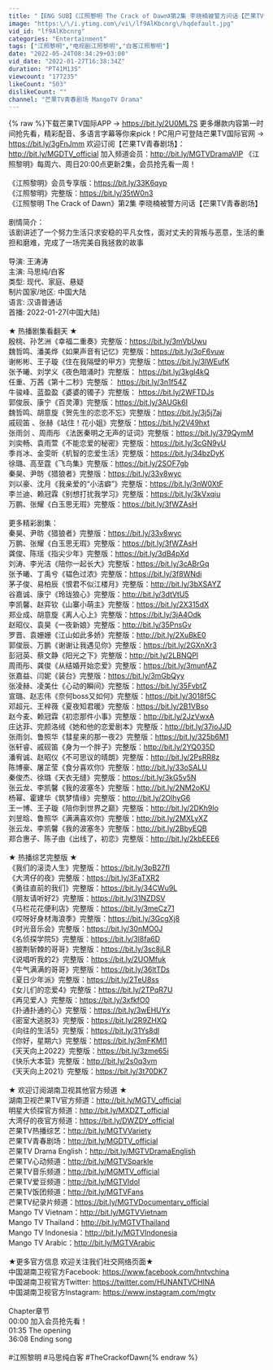 ```yaml
---
title: "【ENG SUB】《江照黎明 The Crack of Dawn》第2集 李晓楠被警方问话【芒果TV青春剧场】"
image: "https:\/\/i.ytimg.com\/vi\/lf9AlKbcnrg\/hqdefault.jpg"
vid_id: "lf9AlKbcnrg"
categories: "Entertainment"
tags: ["江照黎明","电视剧江照黎明","白客江照黎明"]
date: "2022-05-24T08:34:29+03:00"
vid_date: "2022-01-27T16:38:34Z"
duration: "PT41M13S"
viewcount: "177235"
likeCount: "503"
dislikeCount: ""
channel: "芒果TV青春剧场 MangoTV Drama"
---
```

{% raw %}下载芒果TV国际APP → <a rel="nofollow" target="blank" href="https://bit.ly/2U0ML7S">https://bit.ly/2U0ML7S</a>  更多爆款内容第一时间抢先看，精彩配音、多语言字幕等你来pick！PC用户可登陆芒果TV国际官网 → <a rel="nofollow" target="blank" href="https://bit.ly/3gFnJmm">https://bit.ly/3gFnJmm</a> 欢迎订阅【芒果TV青春剧场】：<a rel="nofollow" target="blank" href="http://bit.ly/MGDTV_official">http://bit.ly/MGDTV_official</a> 加入频道会员：<a rel="nofollow" target="blank" href="http://bit.ly/MGTVDramaVIP">http://bit.ly/MGTVDramaVIP</a> 《江照黎明》每周六、周日20:00点更新2集，会员抢先看一周！<br /><br />《江照黎明》会员专享版：<a rel="nofollow" target="blank" href="https://bit.ly/33K6qyp">https://bit.ly/33K6qyp</a><br />《江照黎明》完整版：<a rel="nofollow" target="blank" href="https://bit.ly/35tW0n3">https://bit.ly/35tW0n3</a><br />《江照黎明 The Crack of Dawn》第2集 李晓楠被警方问话【芒果TV青春剧场】<br /><br />剧情简介：<br />该剧讲述了一个努力生活只求安稳的平凡女性，面对丈夫的背叛与恶意，生活的重担和磨难，完成了一场完美自我拯救的故事<br /><br />导演: 王涛涛<br />主演: 马思纯/白客<br />类型: 现代、家庭、悬疑<br />制片国家/地区: 中国大陆<br />语言: 汉语普通话<br />首播: 2022-01-27(中国大陆)<br /><br />★ 热播剧集看翻天 ★ <br />殷桃、孙艺洲《幸福二重奏》完整版：<a rel="nofollow" target="blank" href="https://bit.ly/3mVbUwu">https://bit.ly/3mVbUwu</a> <br />魏哲鸣、潘美烨《如果声音有记忆》完整版：<a rel="nofollow" target="blank" href="https://bit.ly/3oF6vuw">https://bit.ly/3oF6vuw</a><br />谢彬彬、王子璇《住在我隔壁的甲方》完整版：<a rel="nofollow" target="blank" href="https://bit.ly/3lWEufK">https://bit.ly/3lWEufK</a><br />张予曦、刘学义《夜色暗涌时》完整版： <a rel="nofollow" target="blank" href="https://bit.ly/3kgI4kQ">https://bit.ly/3kgI4kQ</a><br />任重、万茜《第十二秒》完整版： <a rel="nofollow" target="blank" href="https://bit.ly/3n1f54Z">https://bit.ly/3n1f54Z</a> <br />牛骏峰、蓝盈盈《婆婆的镯子》完整版： <a rel="nofollow" target="blank" href="https://bit.ly/2WFTDJs">https://bit.ly/2WFTDJs</a> <br />郭俊辰、康宁《百灵潭》完整版：<a rel="nofollow" target="blank" href="https://bit.ly/3AUGk6I">https://bit.ly/3AUGk6I</a> <br />魏哲鸣、胡意旋《贺先生的恋恋不忘》完整版：<a rel="nofollow" target="blank" href="https://bit.ly/3j5j7aj">https://bit.ly/3j5j7aj</a> <br />戚砚笛 、张赫《站住！花小姐》完整版：<a rel="nofollow" target="blank" href="https://bit.ly/2V49hxt">https://bit.ly/2V49hxt</a> <br />张雨剑 、周雨彤 《法医秦明之无声的证词》完整版：<a rel="nofollow" target="blank" href="https://bit.ly/379QymM">https://bit.ly/379QymM</a> <br />刘奕畅、袁雨萱《不能恋爱的秘密》完整版：<a rel="nofollow" target="blank" href="https://bit.ly/3cGN9yU">https://bit.ly/3cGN9yU</a> <br />季肖冰、金雯昕《机智的恋爱生活》完整版：<a rel="nofollow" target="blank" href="https://bit.ly/34bzDyK">https://bit.ly/34bzDyK</a> <br />徐璐、高至霆《飞鸟集》完整版：<a rel="nofollow" target="blank" href="https://bit.ly/2SOF7gb">https://bit.ly/2SOF7gb</a> <br />秦昊、尹昉《猎狼者》完整版：<a rel="nofollow" target="blank" href="https://bit.ly/33v8wyc">https://bit.ly/33v8wyc</a> <br />刘以豪、沈月《我亲爱的“小洁癖”》完整版：<a rel="nofollow" target="blank" href="https://bit.ly/3nW0XtF">https://bit.ly/3nW0XtF</a> <br />李兰迪、赖冠霖《别想打扰我学习》完整版：<a rel="nofollow" target="blank" href="https://bit.ly/3kVxqiu">https://bit.ly/3kVxqiu</a> <br />万鹏、张耀《白玉思无瑕》完整版：<a rel="nofollow" target="blank" href="https://bit.ly/3fWZAsH">https://bit.ly/3fWZAsH</a> <br /><br />更多精彩剧集： <br />秦昊、尹昉《猎狼者》完整版：<a rel="nofollow" target="blank" href="https://bit.ly/33v8wyc">https://bit.ly/33v8wyc</a> <br />万鹏、张耀《白玉思无瑕》完整版：<a rel="nofollow" target="blank" href="https://bit.ly/3fWZAsH">https://bit.ly/3fWZAsH</a> <br />龚俊、陈瑶《指尖少年》完整版：<a rel="nofollow" target="blank" href="https://bit.ly/3dB4pXd">https://bit.ly/3dB4pXd</a> <br />刘涛、李光洁《陪你一起长大》完整版：<a rel="nofollow" target="blank" href="https://bit.ly/3cABrGq">https://bit.ly/3cABrGq</a> <br />张予曦、丁禹兮《韫色过浓》完整版：<a rel="nofollow" target="blank" href="https://bit.ly/3f8WNdi">https://bit.ly/3f8WNdi</a> <br />茅子俊、易柏辰《恨君不似江楼月》完整版：<a rel="nofollow" target="blank" href="http://bit.ly/3bXSAYZ">http://bit.ly/3bXSAYZ</a> <br />谷嘉诚、康宁《玲珑狼心》完整版：<a rel="nofollow" target="blank" href="http://bit.ly/3dtVtU5">http://bit.ly/3dtVtU5</a> <br />李凯馨、赵弈钦《山寨小萌主》完整版：<a rel="nofollow" target="blank" href="https://bit.ly/2X315dX">https://bit.ly/2X315dX</a> <br />郑业成、胡意旋《离人心上》完整版：<a rel="nofollow" target="blank" href="https://bit.ly/3jA4Odk">https://bit.ly/3jA4Odk</a> <br />赵昭仪、袁昊《一夜新娘》完整版：<a rel="nofollow" target="blank" href="http://bit.ly/35PnsGv">http://bit.ly/35PnsGv</a> <br />罗晋、袁姗姗《江山如此多娇》完整版：<a rel="nofollow" target="blank" href="http://bit.ly/2XuBkE0">http://bit.ly/2XuBkE0</a> <br />郭俊辰、万鹏《谢谢让我遇见你》完整版：<a rel="nofollow" target="blank" href="https://bit.ly/2GXnXr3">https://bit.ly/2GXnXr3</a> <br />彭冠英、蔡文静《阳光之下》完整版：<a rel="nofollow" target="blank" href="http://bit.ly/2LBNQPl">http://bit.ly/2LBNQPl</a> <br />周雨彤、龚俊《从结婚开始恋爱》完整版：<a rel="nofollow" target="blank" href="https://bit.ly/3munfAZ">https://bit.ly/3munfAZ</a> <br />张嘉益、闫妮《装台》完整版：<a rel="nofollow" target="blank" href="https://bit.ly/3mGbQyy">https://bit.ly/3mGbQyy</a> <br />张凌赫、凌美仕《心动的瞬间》完整版：<a rel="nofollow" target="blank" href="https://bit.ly/35FvbtZ">https://bit.ly/35FvbtZ</a> <br />宣璐、赵志伟《奈何boss又如何》完整版：<a rel="nofollow" target="blank" href="https://bit.ly/3018f5C">https://bit.ly/3018f5C</a> <br />邓超元、王梓薇《夏夜知君暖》完整版：<a rel="nofollow" target="blank" href="https://bit.ly/2B1VBso">https://bit.ly/2B1VBso</a> <br />赵今麦、赖冠霖《初恋那件小事》完整版：<a rel="nofollow" target="blank" href="http://bit.ly/2JzVwxA">http://bit.ly/2JzVwxA</a> <br />庄达菲、完颜洛绒《她和他的恋爱剧本》完整版：<a rel="nofollow" target="blank" href="http://bit.ly/37ioJJD">http://bit.ly/37ioJJD</a> <br />张雨剑、鲁照华《彗星来的那一夜2》完整版：<a rel="nofollow" target="blank" href="https://bit.ly/325b6M1">https://bit.ly/325b6M1</a> <br />张轩睿、戚砚笛《身为一个胖子》完整版：<a rel="nofollow" target="blank" href="http://bit.ly/2YQ035D">http://bit.ly/2YQ035D</a> <br />潘宥诚、赵昭仪《不可思议的晴朗》完整版：<a rel="nofollow" target="blank" href="http://bit.ly/2PsRR8z">http://bit.ly/2PsRR8z</a> <br />陈博豪、屠芷莹《食分喜欢你》完整版：<a rel="nofollow" target="blank" href="http://bit.ly/33oSALU">http://bit.ly/33oSALU</a> <br />秦俊杰、徐璐《天衣无缝》完整版：<a rel="nofollow" target="blank" href="https://bit.ly/3kG5v5N">https://bit.ly/3kG5v5N</a> <br />张云龙、李凯馨《我的波塞冬》完整版：<a rel="nofollow" target="blank" href="http://bit.ly/2NM2oKU">http://bit.ly/2NM2oKU</a> <br />杨幂、霍建华《筑梦情缘》完整版：<a rel="nofollow" target="blank" href="http://bit.ly/2OlhyG6">http://bit.ly/2OlhyG6</a> <br />王一博、王子璇《陪你到世界之巅》完整版：<a rel="nofollow" target="blank" href="http://bit.ly/2DKh9Io">http://bit.ly/2DKh9Io</a> <br />刘昱晗、鲁照华《满满喜欢你》完整版：<a rel="nofollow" target="blank" href="http://bit.ly/2MXLyXZ">http://bit.ly/2MXLyXZ</a> <br />张云龙、李凯馨《我的波塞冬》完整版：<a rel="nofollow" target="blank" href="http://bit.ly/2BbyEQB">http://bit.ly/2BbyEQB</a> <br />郑合惠子、陈子由《出线了，初恋》完整版：<a rel="nofollow" target="blank" href="http://bit.ly/2kbEEE6">http://bit.ly/2kbEEE6</a><br /><br />★ 热播综艺完整版 ★ <br />《我们的滚烫人生》完整版：<a rel="nofollow" target="blank" href="https://bit.ly/3pB27fI">https://bit.ly/3pB27fI</a><br />《大湾仔的夜》完整版：<a rel="nofollow" target="blank" href="https://bit.ly/3FaTXR2">https://bit.ly/3FaTXR2</a><br />《勇往直前的我们》完整版：<a rel="nofollow" target="blank" href="https://bit.ly/34CWu9L">https://bit.ly/34CWu9L</a><br />《朋友请听好2》完整版：<a rel="nofollow" target="blank" href="https://bit.ly/31NZDSV">https://bit.ly/31NZDSV</a><br />《马栏花花便利店》完整版：<a rel="nofollow" target="blank" href="https://bit.ly/3meCz71">https://bit.ly/3meCz71</a> <br />《哎呀好身材海浪季》完整版：<a rel="nofollow" target="blank" href="https://bit.ly/3GcgXj8">https://bit.ly/3GcgXj8</a><br />《时光音乐会》完整版：<a rel="nofollow" target="blank" href="https://bit.ly/30nMO0J">https://bit.ly/30nMO0J</a> <br />《名侦探学院5》完整版：<a rel="nofollow" target="blank" href="https://bit.ly/3l8fa6D">https://bit.ly/3l8fa6D</a> <br />《披荆斩棘的哥哥》完整版：<a rel="nofollow" target="blank" href="https://bit.ly/3sc8jLR">https://bit.ly/3sc8jLR</a> <br />《说唱听我的2》完整版：<a rel="nofollow" target="blank" href="https://bit.ly/2UOMfuk">https://bit.ly/2UOMfuk</a> <br />《牛气满满的哥哥》完整版：<a rel="nofollow" target="blank" href="https://bit.ly/36ltTDs">https://bit.ly/36ltTDs</a> <br />《夏日少年派》完整版：<a rel="nofollow" target="blank" href="https://bit.ly/2TeU8ss">https://bit.ly/2TeU8ss</a> <br />《女儿们的恋爱4》完整版：<a rel="nofollow" target="blank" href="https://bit.ly/2TPqR7U">https://bit.ly/2TPqR7U</a> <br />《再见爱人》完整版：<a rel="nofollow" target="blank" href="https://bit.ly/3xfkfO0">https://bit.ly/3xfkfO0</a> <br />《扑通扑通的心》完整版：<a rel="nofollow" target="blank" href="https://bit.ly/3wEHUYx">https://bit.ly/3wEHUYx</a> <br />《密室大逃脱3》完整版：<a rel="nofollow" target="blank" href="https://bit.ly/2R9ZHXQ">https://bit.ly/2R9ZHXQ</a> <br />《向往的生活5》完整版：<a rel="nofollow" target="blank" href="https://bit.ly/31Ys8dl">https://bit.ly/31Ys8dl</a> <br />《你好，星期六》完整版：<a rel="nofollow" target="blank" href="https://bit.ly/3mFKMl1">https://bit.ly/3mFKMl1</a> <br />《天天向上2022》完整版：<a rel="nofollow" target="blank" href="https://bit.ly/3zme65i">https://bit.ly/3zme65i</a><br />《快乐大本营》完整版：<a rel="nofollow" target="blank" href="http://bit.ly/2s0q3vm">http://bit.ly/2s0q3vm</a><br />《天天向上2021》完整版：<a rel="nofollow" target="blank" href="https://bit.ly/3t70DK7">https://bit.ly/3t70DK7</a><br /><br />★ 欢迎订阅湖南卫视其他官方频道 ★ <br />湖南卫视芒果TV官方频道：<a rel="nofollow" target="blank" href="http://bit.ly/MGTV_official">http://bit.ly/MGTV_official</a> <br />明星大侦探官方频道：<a rel="nofollow" target="blank" href="http://bit.ly/MXDZT_official">http://bit.ly/MXDZT_official</a> <br />大湾仔的夜官方频道：<a rel="nofollow" target="blank" href="https://bit.ly/DWZDY_official">https://bit.ly/DWZDY_official</a><br />芒果TV热播综艺：<a rel="nofollow" target="blank" href="http://bit.ly/MGTVVariety">http://bit.ly/MGTVVariety</a> <br />芒果TV青春剧场：<a rel="nofollow" target="blank" href="http://bit.ly/MGDTV_official">http://bit.ly/MGDTV_official</a> <br />芒果TV Drama English：<a rel="nofollow" target="blank" href="http://bit.ly/MGTVDramaEnglish">http://bit.ly/MGTVDramaEnglish</a> <br />芒果TV心动频道：<a rel="nofollow" target="blank" href="http://bit.ly/MGTVSparkle">http://bit.ly/MGTVSparkle</a> <br />芒果TV音乐频道：<a rel="nofollow" target="blank" href="http://bit.ly/MGMTV_official">http://bit.ly/MGMTV_official</a> <br />芒果TV爱豆频道：<a rel="nofollow" target="blank" href="http://bit.ly/MGTVIdol">http://bit.ly/MGTVIdol</a> <br />芒果TV饭团频道：<a rel="nofollow" target="blank" href="http://bit.ly/MGTVFans">http://bit.ly/MGTVFans</a> <br />芒果TV纪录片频道：<a rel="nofollow" target="blank" href="https://bit.ly/MGTVDocumentary_official">https://bit.ly/MGTVDocumentary_official</a> <br />Mango TV Vietnam：<a rel="nofollow" target="blank" href="http://bit.ly/MGTVVietnam">http://bit.ly/MGTVVietnam</a> <br />Mango TV Thailand：<a rel="nofollow" target="blank" href="http://bit.ly/MGTVThailand">http://bit.ly/MGTVThailand</a> <br />Mango TV Indonesia：<a rel="nofollow" target="blank" href="http://bit.ly/MGTVIndonesia">http://bit.ly/MGTVIndonesia</a> <br />Mango TV Arabic：<a rel="nofollow" target="blank" href="http://bit.ly/MGTVArabic">http://bit.ly/MGTVArabic</a><br /><br />★更多官方信息 欢迎关注我们社交网络页面★ <br />中国湖南卫视官方Facebook: <a rel="nofollow" target="blank" href="https://www.facebook.com/hntvchina">https://www.facebook.com/hntvchina</a> <br />中国湖南卫视官方Twitter: <a rel="nofollow" target="blank" href="https://twitter.com/HUNANTVCHINA">https://twitter.com/HUNANTVCHINA</a> <br />中国湖南卫视官方Instagram: <a rel="nofollow" target="blank" href="https://www.instagram.com/mgtv">https://www.instagram.com/mgtv</a> <br /><br />Chapter章节 <br />00:00 加入会员抢先看！ <br />01:35 The opening <br />36:08 Ending song <br /><br />#江照黎明 #马思纯白客 #TheCrackofDawn‎{% endraw %}

